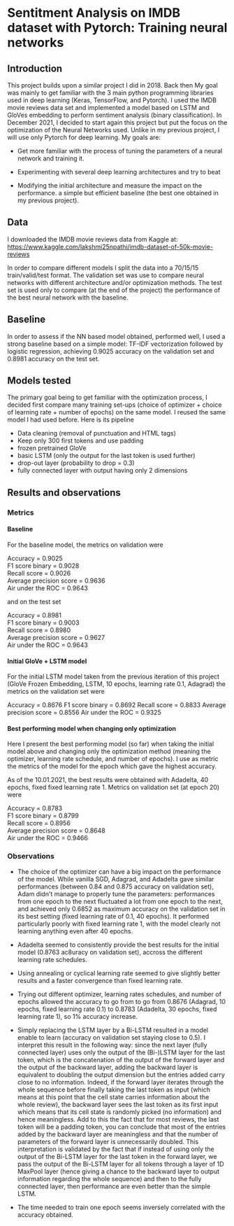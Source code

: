 # Sentitment Analysis on IMDB dataset with Pytorch: Training neural networks

## Introduction
This project builds upon a similar project I did in 2018. Back then
My goal was mainly to get familiar with the 3 main python programming libraries
used in deep learning (Keras, TensorFlow, and Pytorch). I used the 
IMDB movie reviews data set and implemented a model based on LSTM and
GloVes embedding to perform sentiment analysis (binary classification).
In December 2021, I decided to start again this project but put the focus
on the optimization of the Neural Networks used. Unlike in my previous
project, I will use only Pytorch for deep learning. My goals are:
* Get more familiar with the process of tuning the parameters of a neural
network and training it.
  
* Experimenting with several deep learning architectures and try to beat
* Modifying the initial architecture and measure the impact on the performance.
a simple but efficient baseline (the best one obtained in my previous project).

## Data
I downloaded the IMDB movie reviews data from Kaggle at:
https://www.kaggle.com/lakshmi25npathi/imdb-dataset-of-50k-movie-reviews

In order to compare different models I split the data into a 70/15/15
train/valid/test format. The validation set was use to compare neural networks
with different architecture and/or optimization methods. The test set is used
only to compare (at the end of the project) the performance of the best neural
network with the baseline.

## Baseline
In order to assess if the NN based model obtained, performed well, I used a strong
baseline based on a simple model: TF-IDF vectorization followed by logistic regression,
achieving 0.9025 accuracy on the validation set and 0.8981 accuracy on the test set.

## Models tested
The primary goal being to get familiar with the optimization process, I decided first
compare many training set-ups (choice of optimizer + choice of learning rate + number of epochs)
on the same model. I reused the same model I had used before. Here is its pipeline
* Data cleaning (removal of punctuation and HTML tags)
* Keep only 300 first tokens and use padding
* frozen pretrained GloVe
* basic LSTM (only the output for the last token is used further)
* drop-out layer (probability to drop = 0.3)
* fully connected layer with output having only 2 dimensions

## Results and observations

### Metrics

#### Baseline
For the baseline model, the metrics on validation were

Accuracy = 0.9025  
F1 score binary = 0.9028  
Recall score = 0.9026  
Average precision score = 0.9636  
Air under the ROC = 0.9643  

and on the test set

Accuracy = 0.8981  
F1 score binary = 0.9003  
Recall score = 0.8980  
Average precision score = 0.9627  
Air under the ROC = 0.9643  

#### Initial GloVe + LSTM model

For the initial LSTM model taken from the previous iteration of this project
(GloVe Frozen Embedding, LSTM, 10 epochs, learning rate 0.1, Adagrad)
the metrics on the validation set were

Accuracy = 0.8676
F1 score binary = 0.8692
Recall score = 0.8833
Average precision score = 0.8556
Air under the ROC = 0.9325

#### Best performing model when changing only optimization

Here I present the best performing model (so far)
when taking the initial model above and changing only the optimization method
(meaning the optimizer, learning rate schedule, and number of epochs). I use
as metric the metrics of the model for the epoch which gave the highest
accuracy.

As of the 10.01.2021, the best results were obtained with Adadelta, 40 epochs, fixed
fixed learning rate 1. Metrics on validation set (at epoch 20) were

Accuracy = 0.8783  
F1 score binary = 0.8799  
Recall score = 0.8956  
Average precision score = 0.8648  
Air under the ROC = 0.9466  



### Observations
* The choice of the optimizer can have a big impact on the performance of the model.
While vanilla SGD, Adagrad, and Adadelta gave similar performances (between 0.84 and 0.875
  accuracy on validation set), Adam didn't manage to properly tune the parameters:
  performances from one epoch to the next fluctuated a lot from one epoch to
  the next, and achieved only 0.6852 as maximum accuracy on the validation set
  in its best setting (fixed learning rate of 0.1, 40 epochs). It performed
  particularly poorly with fixed learning rate 1, with the model clearly not learning
  anything even after 40 epochs.
  
* Adadelta seemed to consistently provide the best results for the initial model (0.8763 ac8uracy
  on validation set), accross the different learning rate schedules.
  
* Using annealing or cyclical learning rate seemed to give slightly better results and a faster convergence than fixed learning rate.

* Trying out different optimizer, learning rates schedules, and number of epochs
  allowed the accuracy to go from to go from 0.8676 (Adagrad, 10 epochs, fixed learning rate 0.1)
  to 0.8783 (Adadelta, 30 epochs, fixed learning rate 1), so 1% accuracy increase.
  
* Simply replacing the LSTM layer by a Bi-LSTM resulted in a model enable to learn
  (accuracy on validation set staying close to 0.5). I interpret this result in the
  following way: since the next layer (fully connected layer) uses only the output
  of the (Bi-)LSTM layer for the last token, which is the concatenation of the output
  of the forward layer and the output of the backward layer, adding the backward
  layer is equivalent to doubling the output dimension but the entries added carry
  close to no information. Indeed, if the forward layer iterates through the whole
  sequence before finally taking the last token as input (which means at this point
  that the cell state carries information about the whole review), the backward
  layer sees the last token as its first input which means that its cell state is
  randomly picked (no information) and hence meaningless. Add to this the fact
  that for most reviews, the last token will be a padding token, you can conclude
  that most of the entries added by the backward layer are meaningless and that
  the number of parameters of the forward layer is unnecessarily doubled. This
  interpretation is validated by the fact that if instead of using only the output
  of the Bi-LSTM layer for the last token in the forward layer, we pass the output
  of the Bi-LSTM layer for all tokens through a layer of 1D MaxPool layer (hence
  giving a chance to the backward layer to output information regarding the whole
  sequence) and then to the fully connected layer, then performance are even
  better than the simple LSTM.
  
* The time needed to train one epoch seems inversely correlated with the accuracy
  obtained.


  

